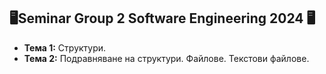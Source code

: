 ## 🖥️Seminar Group 2 Software Engineering 2024 🖥️ ##

- **Тема 1:** Структури.
- **Тема 2:** Подравняване на структури. Файлове. Текстови файлове.
 